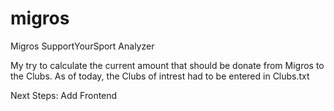 # migros
Migros SupportYourSport Analyzer

My try to calculate the current amount that should be donate from Migros to the Clubs.
As of today, the Clubs of intrest had to be entered in Clubs.txt


Next Steps:
Add Frontend
